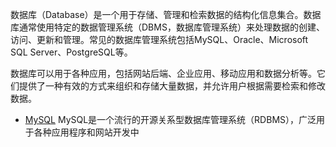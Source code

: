 数据库（Database）是一个用于存储、管理和检索数据的结构化信息集合。数据库通常使用特定的数据管理系统（DBMS，数据库管理系统）来处理数据的创建、访问、更新和管理。常见的数据库管理系统包括MySQL、Oracle、Microsoft SQL Server、PostgreSQL等。

数据库可以用于各种应用，包括网站后端、企业应用、移动应用和数据分析等。它们提供了一种有效的方式来组织和存储大量数据，并允许用户根据需要检索和修改数据。

- [MySQL](./mysql.md) MySQL是一个流行的开源关系型数据库管理系统（RDBMS），广泛用于各种应用程序和网站开发中
